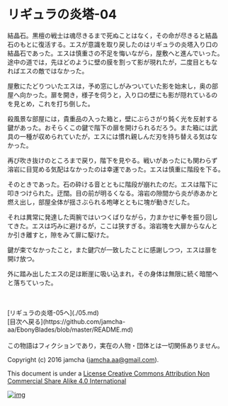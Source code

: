 # リギュラの炎塔-04

結晶石。黒檀の戦士は魂尽きるまで死ぬことはなく，その命が尽きると結晶  
石のもとに復活する。エスが意識を取り戻したのはリギュラの炎塔入り口の  
結晶石であった。エスは慎重さの不足を悔いながら，屋敷へと進んでいった。  
途中の道では，先ほどのように壁の膜を割って影が現れたが，二度目ともな  
ればエスの敵ではなかった。  

屋敷にたどりついたエスは，予め窓にしがみついていた影を始末し，奥の部  
屋へ向かった。扉を開き，様子を伺うと，入り口の壁にも影が隠れているの  
を見とめ，これを打ち倒した。  

殺風景な部屋には，貴重品の入った箱と，壁にぶらさがり鈍く光を反射する  
鍵があった。おそらくこの鍵で階下の扉を開けられるだろう。また箱には武  
具の一種が収められていたが，エスには慣れ親しんだ刃を持ち替える気はな  
かった。  

再び吹き抜けのところまで戻り，階下を見やる。戦いがあったにも関わらず  
溶岩に目覚める気配はなかったのは幸運であった。エスは慎重に階段を下る。  

そのときであった。石の砕ける音とともに階段が崩れたのだ。エスは階下に  
叩きつけられた。迂闊。目の前が明るくなる。溶岩の隙間から炎が赤あかと  
燃え出し，部屋全体が揺さぶられる咆哮とともに塊が動きだした。  

それは異常に発達した両腕ではいつくばりながら，力まかせに拳を振り回し  
てきた。エスは巧みに避けるが，ここは狭すぎる。溶岩塊を大扉からなんと  
か引き離すと，隙をみて扉に駆けた。  

鍵が束でなかったこと，また鍵穴が一致したことに感謝しつつ，エスは扉を  
開け放つ。  

外に踏み出したエスの足は断崖に吸い込まれ，その身体は無限に続く暗闇へ  
と落ちていった。  

<br>  
<br>  
[リギュラの炎塔-05へ](./05.md)  

<br>  
[目次へ戻る](https://github.com/jamcha-aa/EbonyBlades/blob/master/README.md)  
<br>  
<br>  
この物語はフィクションであり，実在の人物・団体とは一切関係ありません。  

Copyright (c) 2016 jamcha (jamcha.aa@gmail.com).  

This document is under a [License Creative Commons Attribution Non Commercial Share Alike 4.0 International](http://creativecommons.org/licenses/by-nc-sa/4.0/deed)  

[![img](http://i.creativecommons.org/l/by-nc-sa/3.0/80x15.png)](http://creativecommons.org/licenses/by-nc-sa/4.0/deed)